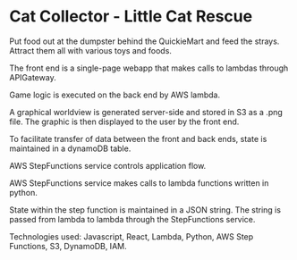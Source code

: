 # Cat Collector - Little Cat Rescue
Put food out at the dumpster behind the QuickieMart and feed the strays.
Attract them all with various toys and foods.


The front end is a single-page webapp that makes calls to lambdas through APIGateway.

Game logic is executed on the back end by AWS lambda. 

A graphical worldview is generated server-side and stored in S3 as a .png file. The graphic is then displayed to the user by the front end.

To facilitate transfer of data between the front and back ends, state is maintained in a dynamoDB table.

AWS StepFunctions service controls application flow.

AWS StepFunctions service makes calls to lambda functions written in python. 

State within the step function is maintained in a JSON string. The string is passed from lambda to lambda through the StepFunctions service. 


Technologies used: Javascript, React, Lambda, Python, AWS Step Functions, S3, DynamoDB, IAM.
